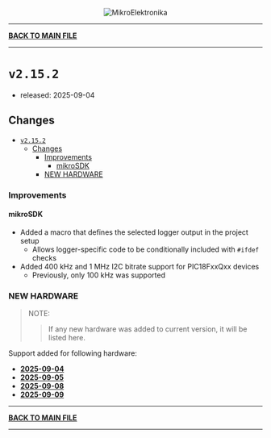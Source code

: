 <p align="center">
  <img src="http://www.mikroe.com/img/designs/beta/logo_small.png?raw=true" alt="MikroElektronika"/>
</p>

---

**[BACK TO MAIN FILE](../../changelog.md)**

---

# `v2.15.2`

+ released: 2025-09-04

## Changes

- [`v2.15.2`](#v2152)
  - [Changes](#changes)
    - [Improvements](#improvements)
      - [mikroSDK](#mikrosdk)
    - [NEW HARDWARE](#new-hardware)

### Improvements

#### mikroSDK

- Added a macro that defines the selected logger output in the project setup
  - Allows logger-specific code to be conditionally included with `#ifdef` checks
- Added 400 kHz and 1 MHz I2C bitrate support for PIC18FxxQxx devices
  - Previously, only 100 kHz was supported

### NEW HARDWARE

> NOTE:
>> If any new hardware was added to current version, it will be listed here.

Support added for following hardware:

+ **[2025-09-04](./new_hw/2025-09-04.md)**
+ **[2025-09-05](./new_hw/2025-09-05.md)**
+ **[2025-09-08](./new_hw/2025-09-08.md)**
+ **[2025-09-09](./new_hw/2025-09-09.md)**

---

**[BACK TO MAIN FILE](../../changelog.md)**

---
